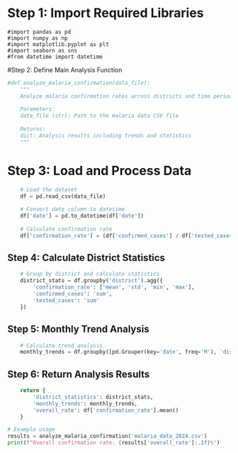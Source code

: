 # Step 1: Import Required Libraries

```
#import pandas as pd
#import numpy as np
#import matplotlib.pyplot as plt
#import seaborn as sns
#from datetime import datetime
```

#Step 2: Define Main Analysis Function

```python
#def analyze_malaria_confirmation(data_file):
    """
    Analyze malaria confirmation rates across districts and time periods
    
    Parameters:
    data_file (str): Path to the malaria data CSV file
    
    Returns:
    dict: Analysis results including trends and statistics
    """
```

# Step 3: Load and Process Data

```python
    # Load the dataset
    df = pd.read_csv(data_file)
    
    # Convert date column to datetime
    df['date'] = pd.to_datetime(df['date'])
    
    # Calculate confirmation rate
    df['confirmation_rate'] = (df['confirmed_cases'] / df['tested_cases']) * 100
```

## Step 4: Calculate District Statistics

```python
    # Group by district and calculate statistics
    district_stats = df.groupby('district').agg({
        'confirmation_rate': ['mean', 'std', 'min', 'max'],
        'confirmed_cases': 'sum',
        'tested_cases': 'sum'
    })
```

## Step 5: Monthly Trend Analysis

```python
    # Calculate trend analysis
    monthly_trends = df.groupby([pd.Grouper(key='date', freq='M'), 'district'])['confirmation_rate'].mean().reset_index()
```

## Step 6: Return Analysis Results

```python
    return {
        'district_statistics': district_stats,
        'monthly_trends': monthly_trends,
        'overall_rate': df['confirmation_rate'].mean()
    }

# Example usage
results = analyze_malaria_confirmation('malaria_data_2024.csv')
print(f"Overall confirmation rate: {results['overall_rate']:.2f}%")
```


